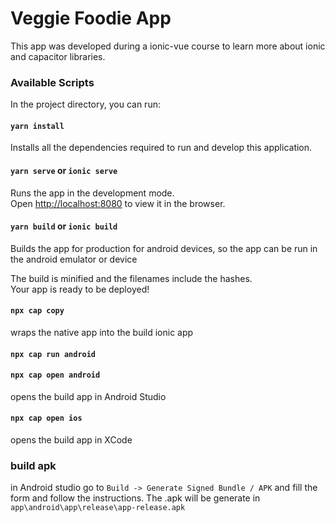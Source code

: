 # Veggie Foodie App

This app was developed during a ionic-vue course to learn more about ionic and capacitor libraries.

### Available Scripts

In the project directory, you can run:

#### `yarn install`

Installs all the dependencies required to run and develop this application.


#### `yarn serve` or `ionic serve`

Runs the app in the development mode.\
Open [http://localhost:8080](http://localhost:8080) to view it in the browser.


#### `yarn build` or `ionic build`

Builds the app for production for android devices, so the app can be run in the android emulator or device

The build is minified and the filenames include the hashes.\
Your app is ready to be deployed!

#### `npx cap copy`
wraps the native app into the build ionic app

#### `npx cap run android`

#### `npx cap open android`
opens the build app in Android Studio

#### `npx cap open ios`
opens the build app in XCode

### build apk
in Android studio go to `Build -> Generate Signed Bundle / APK` and fill the form and follow the instructions. The .apk will be generate in `app\android\app\release\app-release.apk`